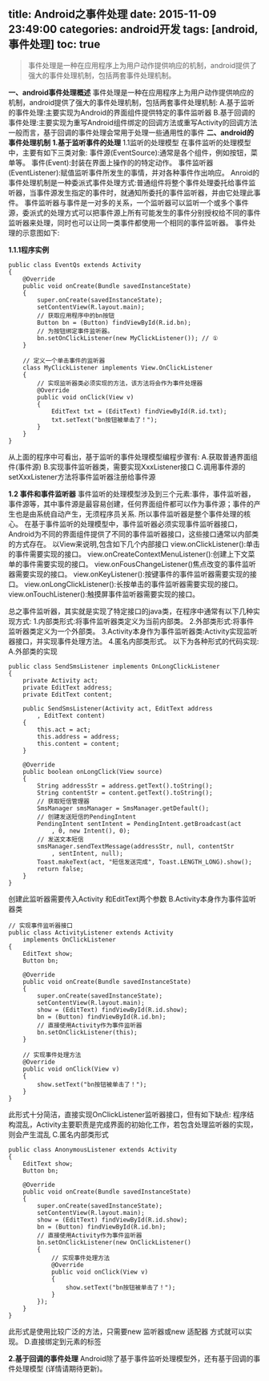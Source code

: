 title:  Android之事件处理
date: 2015-11-09 23:49:00
categories: android开发
tags: [android,事件处理]
toc: true
---
>事件处理是一种在应用程序上为用户动作提供响应的机制，android提供了强大的事件处理机制，包括两套事件处理机制。
<!--more-->
**一、android事件处理概述**
	  事件处理是一种在应用程序上为用户动作提供响应的机制，android提供了强大的事件处理机制，包括两套事件处理机制:
	A.基于监听的事件处理:主要实现为Android的界面组件提供特定的事件监听器
	B.基于回调的事件处理:主要实现为重写Android组件绑定的回调方法或重写Activity的回调方法
	一般而言，基于回调的事件处理会常用于处理一些通用性的事件
**二、android的事件处理机制**
	**1.基于监听事件的处理**
	1.1监听的处理模型
		在事件监听的处理模型中，主要有如下三类对象:
		事件源(EventSource):通常是各个组件，例如按钮，菜单等。
		事件(Event):封装在界面上操作的的特定动作。
		事件监听器(EventListener):赋值监听事件所发生的事情，并对各种事件作出响应。
    Anroid的事件处理机制是一种委派式事件处理方式:普通组件将整个事件处理委托给事件监听器，当事件源发生指定的事件时，就通知所委托的事件监听器，并由它处理此事件。
	事件监听器与事件是一对多的关系，一个监听器可以监听一个或多个事件源，委派式的处理方式可以把事件源上所有可能发生的事件分别授权给不同的事件监听器来处理，同时也可以让同一类事件都使用一个相同的事件监听器。
事件处理的示意图如下:
	
**1.1.1程序实例**
	

```
public class EventQs extends Activity
{
	@Override
	public void onCreate(Bundle savedInstanceState)
	{
		super.onCreate(savedInstanceState);
		setContentView(R.layout.main);
		// 获取应用程序中的bn按钮
		Button bn = (Button) findViewById(R.id.bn);
		// 为按钮绑定事件监听器。
		bn.setOnClickListener(new MyClickListener()); // ①
	}

	// 定义一个单击事件的监听器
	class MyClickListener implements View.OnClickListener
	{
		// 实现监听器类必须实现的方法，该方法将会作为事件处理器
		@Override
		public void onClick(View v)
		{
			EditText txt = (EditText) findViewById(R.id.txt);
			txt.setText("bn按钮被单击了！");
		}
	}
}
```
从上面的程序中可看出，基于监听的事件处理模型编程步骤有:
A.获取普通界面组件(事件源)
B.实现事件监听器类，需要实现XxxListener接口
C.调用事件源的setXxxListener方法将事件监听器注册给事件源

**1.2 事件和事件监听器**
	事件监听的处理模型涉及到三个元素:事件，事件监听器，事件源等，其中事件源是最容易创建，任何界面组件都可以作为事件源；事件的产生也是由系统自动产生，无须程序员关系.
	所以事件监听器是整个事件处理的核心。
	在基于事件监听的处理模型中，事件监听器必须实现事件监听器接口，Android为不同的界面组件提供了不同的事件监听器接口，这些接口通常以内部类的方式存在。
	以View来说明,包含如下几个内部接口
	view.onClickListener():单击的事件需要实现的接口。
	view.onCreateContextMenuListener():创建上下文菜单的事件需要实现的接口。
	view.onFousChangeListener()焦点改变的事件监听器需要实现的接口。
	view.onKeyListener():按键事件的事件监听器需要实现的接口。
	view.onLongClickListener():长按单击的事件监听器需要实现的接口。
	view.onTouchListener():触摸屏事件监听器需要实现的接口。
	
总之事件监听器，其实就是实现了特定接口的java类，在程序中通常有以下几种实现方式:
	1.内部类形式:将事件监听器类定义为当前内部类。
	2.外部类形式:将事件监听器类定义为一个外部类。
	3.Activity本身作为事件监听器类:Activity实现监听器接口，并实现事件处理方法。
	4.匿名内部类形式。
	以下为各种形式的代码实现:
	A.外部类的实现
	
```
public class SendSmsListener implements OnLongClickListener
{
	private Activity act;
	private EditText address;
	private EditText content;

	public SendSmsListener(Activity act, EditText address
		, EditText content)
	{
		this.act = act;
		this.address = address;
		this.content = content;
	}

	@Override
	public boolean onLongClick(View source)
	{
		String addressStr = address.getText().toString();
		String contentStr = content.getText().toString();
		// 获取短信管理器
		SmsManager smsManager = SmsManager.getDefault();
		// 创建发送短信的PendingIntent
		PendingIntent sentIntent = PendingIntent.getBroadcast(act
			, 0, new Intent(), 0);
		// 发送文本短信
		smsManager.sendTextMessage(addressStr, null, contentStr
			, sentIntent, null);
		Toast.makeText(act, "短信发送完成", Toast.LENGTH_LONG).show();
		return false;
	}
}
```
创建此监听器需要传入Activity 和EditText两个参数
B.Activity本身作为事件监听器类

```
// 实现事件监听器接口
public class ActivityListener extends Activity
	implements OnClickListener
{
	EditText show;
	Button bn;

	@Override
	public void onCreate(Bundle savedInstanceState)
	{
		super.onCreate(savedInstanceState);
		setContentView(R.layout.main);
		show = (EditText) findViewById(R.id.show);
		bn = (Button) findViewById(R.id.bn);
		// 直接使用Activity作为事件监听器
		bn.setOnClickListener(this);
	}

	// 实现事件处理方法
	@Override
	public void onClick(View v)
	{
		show.setText("bn按钮被单击了！");
	}
}
```
此形式十分简洁，直接实现OnClickListener监听器接口，但有如下缺点:
程序结构混乱，Activity主要职责是完成界面的初始化工作，若包含处理监听器的实现，则会产生混乱
C.匿名内部类形式

```
public class AnonymousListener extends Activity
{
	EditText show;
	Button bn;

	@Override
	public void onCreate(Bundle savedInstanceState)
	{
		super.onCreate(savedInstanceState);
		setContentView(R.layout.main);
		show = (EditText) findViewById(R.id.show);
		bn = (Button) findViewById(R.id.bn);
		// 直接使用Activity作为事件监听器
		bn.setOnClickListener(new OnClickListener()
		{
			// 实现事件处理方法
			@Override
			public void onClick(View v)
			{
				show.setText("bn按钮被单击了！");
			}
		});
	}
}
```
此形式是使用比较广泛的方法，只需要new 监听器或new 适配器 方式就可以实现。
D.直接绑定到元素的标签

**2.基于回调的事件处理**
	Android除了基于事件监听处理模型外，还有基于回调的事件处理模型 (详情请期待更新)。